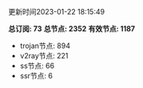 更新时间2023-01-22 18:15:49

**总订阅: 73**
**总节点: 2352**
**有效节点: 1187**
- trojan节点: 894
- v2ray节点: 221
- ss节点: 66
- ssr节点: 6
